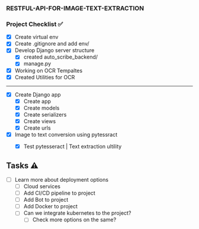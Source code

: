 ### RESTFUL-API-FOR-IMAGE-TEXT-EXTRACTION

### Project Checklist ✅
- [X] Create virtual env
- [x] Create .gitignore and add env/ 
- [x] Develop Django server structure
  - [x] created auto_scribe_backend/
  - [x] manage.py
- [x] Working on OCR Tempaltes
- [x] Created Utilities for OCR
---
- [x] Create Django app
  - [x] Create app
  - [x] Create models
  - [x] Create serializers
  - [x] Create views
  - [x] Create urls
- [x] Image to text conversion using pytessract
  - [x] Test pytesseract | Text extraction ultility


## Tasks ⚠️

- [ ] Learn more about deployment options
  - [ ] Cloud services
  - [ ] Add CI/CD pipeline to project
  - [ ] Add Bot to project
  - [ ] Add Docker to project
  - [ ] Can we integrate kubernetes to the project?
    - [ ] Check more options on the same? 